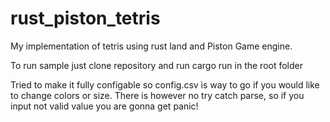 # rust_piston_tetris
My implementation of tetris using rust land and Piston Game engine.

To run sample just clone repository and run cargo run in the root folder

Tried to make it fully configable so config.csv is way to go if you would like to change colors or size.
There is however no try catch parse, so if you input not valid value you are gonna get panic!
